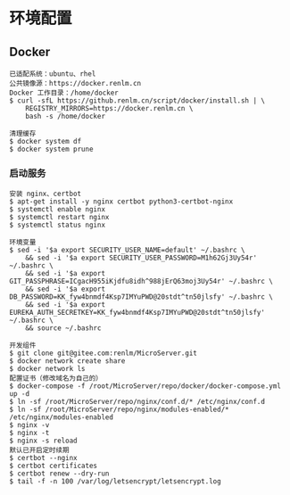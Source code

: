 # 环境配置

## Docker
	已适配系统：ubuntu、rhel
	公共镜像源：https://docker.renlm.cn
	Docker 工作目录：/home/docker
	$ curl -sfL https://github.renlm.cn/script/docker/install.sh | \
        REGISTRY_MIRRORS=https://docker.renlm.cn \
        bash -s /home/docker
	
	清理缓存
	$ docker system df
	$ docker system prune
	
### 启动服务
	安装 nginx、certbot
	$ apt-get install -y nginx certbot python3-certbot-nginx
	$ systemctl enable nginx
	$ systemctl restart nginx
	$ systemctl status nginx
	
	环境变量
	$ sed -i '$a export SECURITY_USER_NAME=default' ~/.bashrc \
        && sed -i '$a export SECURITY_USER_PASSWORD=M1h62Gj3Uy54r' ~/.bashrc \
        && sed -i '$a export GIT_PASSPHRASE=ICgacH955iKjdfu8idh^988jErQ63moj3Uy54r' ~/.bashrc \
        && sed -i '$a export DB_PASSWORD=KK_fyw4bnmdf4Ksp7IMYuPWD@20stdt^tn50jlsfy' ~/.bashrc \
        && sed -i '$a export EUREKA_AUTH_SECRETKEY=KK_fyw4bnmdf4Ksp7IMYuPWD@20stdt^tn50jlsfy' ~/.bashrc \
        && source ~/.bashrc
	
	开发组件
	$ git clone git@gitee.com:renlm/MicroServer.git
	$ docker network create share
	$ docker network ls
	配置证书（修改域名为自己的）
	$ docker-compose -f /root/MicroServer/repo/docker/docker-compose.yml up -d
	$ ln -sf /root/MicroServer/repo/nginx/conf.d/* /etc/nginx/conf.d
	$ ln -sf /root/MicroServer/repo/nginx/modules-enabled/* /etc/nginx/modules-enabled
	$ nginx -v
	$ nginx -t
	$ nginx -s reload
	默认已开启定时续期
	$ certbot --nginx
	$ certbot certificates
	$ certbot renew --dry-run
	$ tail -f -n 100 /var/log/letsencrypt/letsencrypt.log
